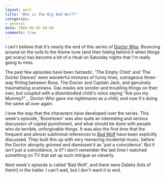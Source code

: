 ```yaml
---
layout: post
title: "Who is the Big Bad Wolf?"
categories:
- general
date: 2005-06-05 00:00
comments: true
---
```


<p>I can't believe that it's nearly the end of this series of <a href="http://www.bbc.co.uk/doctorwho">Doctor Who</a>. Bouncing around on the sofa to the theme tune (and then hiding behind it when things get scary) has become a bit of a ritual on Saturday nights that I'm really going to miss.</p>

<p>The past few episodes have been fantastic. 'The Empty Child' and 'The Doctor Dances' were wonderful mixtures of funny lines, outrageous three-way flirting between Rose, The Doctor and Captain Jack, and genuinely traumatising scariness. Gas masks are sinister and troubling things on their own, but coupled with a disembodied child's voice saying "Are you my Mummy?"... Doctor Who gave me nightmares as a child, and now it's doing the same all over again.</p>

<p>I love the way that the characters have developed over the series. This week's episode, 'Boomtown' was also quite an interesting and serious discussion of capital punishment, and what should be done with people who do terrible, unforgivable things. It was also the first time that the frequent and almost subliminal references to <a href="http://www.badwolf.org.uk/">Bad Wolf</a> have been explicitly discussed. They built this up with very menacing incidental music, before the Doctor abruptly grinned and dismissed it as 'just a coincidence'. But it isn't just a coincidence, is it? I don't remember the last time I watched something on TV that set up such intrigue so cleverly.</p>

<p>Next week's episode is called 'Bad Wolf', and there were Daleks (lots of them!) in the trailer. I can't wait, but I don't want it to end.</p>



